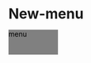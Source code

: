 # New-menu
menu
<!DOCTYPE html>
<html>
<head>
	<meta charset="utf-8">
	<title>Menu</title>
	<style>
		*{
			box-sizing: border-box;
		}
		p{
			width:100px;
			height: 50px;
			background-color: gray;
			color: black;
		}
		#p1{
			
			float: right;
		}
		#p2{
			
			float:right; 
		}
		#p3{
			
			float:right;
		}
		

		h1 {
			margin-bottom: 15px;
		}
		section {
			border:2px solid black;
			background-color: #A52A2A;
			width: 95%;
			height: 300px;
			margin-left:auto; 
			margin-right:auto; 
			color: white;
		}
		.row {
			width:100%;
		}
		
		
		@media (min-width:1200px) {
			
			.col-lg-1, .col-lg-2, .col-lg-3, .col-lg-4, .col-lg-5, .col-lg-6, .col-lg-7, .col-lg-8, .col-lg-9, .col-lg-10, .col-lg-11, .col-lg-12{
				float: left;
				border: 1px solid green;
			}
			.col-lg-1{
				width: 8.33%;
			}
			.col-lg-2{
				width: 16.66%;
			}
			.col-lg-3{
				width: 25%;
			}
			.col-lg-4{
				width: 33%;
			}
			.col-lg-5{
				width: 41.66%;

			}
			.col-lg-6{
				width: 50%;
			}
			.col-lg-7{
				width: 58.33%;
			}
			.col-lg-8{
				width: 66.66%;
			}
			.col-lg-9{
				width: 74.99%;
			}
			.col-lg-10{
				width: 83.33%;
			}
			.col-lg-11{
				width: 91.66%;
			}
			.col-lg-12{
				width: 100%;
			}
		}
		@media (min-width:950px) and (max-width:990px ) {
			
			.col-md-1, .col-md-2, .col-md-3, .col-md-4, .col-md-5, .col-md-6, .col-md-7, .col-md-8, .col-md-9, .col-md-10, .col-md-11, .col-md-12{
				float: left;
				border: 1px solid green;
			}
			.col-md-1{
				width: 8.33%;
			}
			.col-md-2{
				width: 16.66%;
			}
			.col-md-3{
				width: 25%;
			}
			.col-md-4{
				width: 33%;
			}
			.col-md-5{
				width: 41.66%;

			}
			.col-md-6{
				width: 50%;
			}
			.col-md-7{
				width: 58.33%;
			}
			.col-md-8{
				width: 66.66%;
			}
			.col-md-9{
				width: 74.99%;
			}
			.col-md-10{
				width: 83.33%;
			}
			.col-md-11{
				width: 91.66%;
			}
			.col-md-12{
				width: 100%;
			}
		}
	}
		
	</style>
</head>
<body>
	<h1 style="text-align:center; "> Menu</h1>
	<div class="row">
		<div class="col-lg-4 col-md-12 col-gg-4"><section><p id="p1">Fried rice</p>
			Fried rice is a quick and delicious way to transform leftovers into something delicious! Though we sometimes think of certain ingredients being typical (eggs, garlic) the only thing you need to make fried rice is heat, rice, and oil. Anything else you add is up to you. Before you make a batch though, read our tips for making fried rice.
		</section></div>
		<div class="col-lg-4 col-md-12 col-gg-4"><section><p id="p2">Chicken</p>
		Chicken fry Andhra style with a video procedure here is a spicy chicken stir-fry recipe made using all the dry spices available at home done in a typical South Indian style which looks mouth-watering, appealing and is an amazing chicken side dish.Chicken fry Andhra style with a video procedure here is a spicy chicken stir-fry recipe made using all the dry spices available at home done in a typical South Indian style which looks mouth-watering, appealing and is an amazing chicken side dish.</section></div>
		<div class="col-lg-4 col-md-12 col-gg-5"><section><p id="p3">vedge</p>
		Fried rice is a quick and delicious way to transform leftovers into something delicious! Though we sometimes think of certain ingredients being typical (eggs, garlic) the only thing you need to make fried rice is heat, rice, and oil. Anything else you add is up to you. </section></div>
	</div>



</body>
</html>
